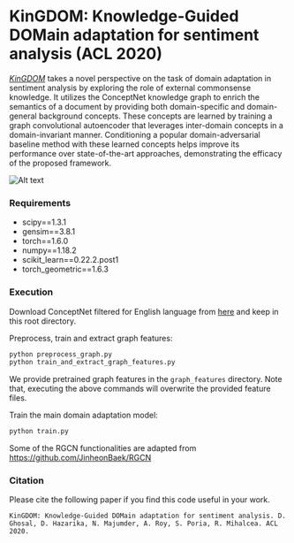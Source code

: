 # KinGDOM: Knowledge-Guided DOMain adaptation for sentiment analysis (ACL 2020)

[_KinGDOM_](https://arxiv.org/abs/2005.00791.pdf) takes a novel perspective on the task of domain adaptation in sentiment analysis by exploring the role of external commonsense knowledge. It utilizes the ConceptNet knowledge graph to enrich the semantics of a document by providing both domain-specific and domain-general background concepts. These concepts are learned by training a graph convolutional autoencoder that leverages inter-domain concepts in a domain-invariant manner. Conditioning a popular domain-adversarial baseline method with these learned concepts helps improve its performance over state-of-the-art approaches, demonstrating the efficacy of the proposed framework.

![Alt text](KinGDOM.jpeg?raw=true "KinGDOM framework")

### Requirements
- scipy==1.3.1
- gensim==3.8.1
- torch==1.6.0
- numpy==1.18.2
- scikit_learn==0.22.2.post1
- torch_geometric==1.6.3

### Execution

Download ConceptNet filtered for English language from [here](https://drive.google.com/file/d/19klcp69OYEf29A_JrBphgkMVPQ9rXe1k/view?usp=sharing) and keep in this root directory.

Preprocess, train and extract graph features:

```bash
python preprocess_graph.py
python train_and_extract_graph_features.py
```

We provide pretrained graph features in the `graph_features` directory. Note that, executing the above commands will overwrite the provided feature files.


Train the main domain adaptation model:

```bash
python train.py
```

Some of the RGCN functionalities are adapted from https://github.com/JinheonBaek/RGCN

### Citation

Please cite the following paper if you find this code useful in your work.

`KinGDOM: Knowledge-Guided DOMain adaptation for sentiment analysis. D. Ghosal, D. Hazarika, N. Majumder, A. Roy, S. Poria, R. Mihalcea. ACL 2020.`
